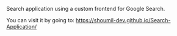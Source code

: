 Search application using a custom frontend for Google Search.

You can visit it by going to:
https://shoumil-dev.github.io/Search-Application/
